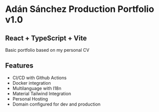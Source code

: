 # Adán Sánchez Production Portfolio v1.0

## React + TypeScript + Vite

Basic portfolio based on my personal CV

## Features

- CI/CD with Github Actions
- Docker integration
- Multilanguage with I18n
- Material Tailwind Integration
- Personal Hosting
- Domain configured for dev and production
